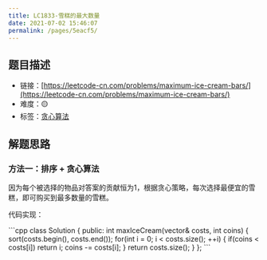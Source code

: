 ```yaml
---
title: LC1833-雪糕的最大数量
date: 2021-07-02 15:46:07
permalink: /pages/5eacf5/
---
```


## 题目描述

- 链接：[https://leetcode-cn.com/problems/maximum-ice-cream-bars/](https://leetcode-cn.com/problems/maximum-ice-cream-bars/)
- 难度：🟡
- 标签：[贪心算法](/pages/28bdf7/)

## 解题思路
### 方法一：排序 + 贪心算法
因为每个被选择的物品对答案的贡献恒为1，根据贪心策略，每次选择最便宜的雪糕，即可购买到最多数量的雪糕。

代码实现：

<code-group>
<code-block title="C++" active>
```cpp
class Solution {
public:
    int maxIceCream(vector<int>& costs, int coins) {
        sort(costs.begin(), costs.end());
        for(int i = 0; i < costs.size(); ++i) {
            if(coins < costs[i]) return i;
            coins -= costs[i];
        }
        return costs.size();
    }
};
```
</code-block>
</code-group>